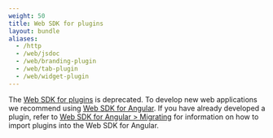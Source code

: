 ```yaml
---
weight: 50
title: Web SDK for plugins
layout: bundle
aliases:
  - /http
  - /web/jsdoc
  - /web/branding-plugin
  - /web/tab-plugin
  - /web/widget-plugin
---
```


The [Web SDK for plugins](/web/web-sdk-for-plugins) is deprecated. To develop new web applications we recommend using [Web SDK for Angular](/web/angular). If you have already developed a plugin, refer to [Web SDK for Angular > Migrating](/web/angular#migrating) for information on how to import plugins into the Web SDK for Angular.